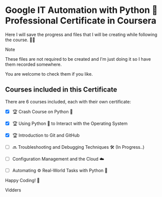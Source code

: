 # Google IT Automation with Python :snake: Professional Certificate in Coursera

Here I will save the progress and files that I will be creating while following the course. :man_technologist:

> [!NOTE]
> These files are not required to be created and I'm just doing it so I have them recorded somewhere.

You are welcome to check them if you like.


## Courses included in this Certificate 

There are 6 courses included, each with their own certificate:
- [x] :trophy: Crash Course on Python :snake:
- [x] :trophy: Using Python :snake: to Interact with the Operating System
- [x] :trophy: Introduction to Git and GitHub
- [ ] :soon: Troubleshooting and Debugging Techniques :hammer_and_wrench: (In Progress..)
- [ ] Configuration Management and the Cloud :cloud:
- [ ] Automating :gear: Real-World Tasks with Python :snake:


Happy Coding! :tada:

Vidders